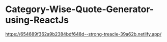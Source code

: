 # Category-Wise-Quote-Generator-using-ReactJs

https://654689f362a9b2384bdf648d--strong-treacle-39a62b.netlify.app/
